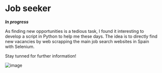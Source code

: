 # Job seeker

***In progress***

As finding new opportunities is a tedious task, I found it interesting to develop a script in Python to help me these days. The idea is to directly find new vacancies by web scrapping the main job search websites in Spain with Selenium.

Stay tunned for further information!

![image](input/job.jpeg)
